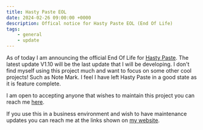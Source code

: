 ```yaml
---
title: Hasty Paste EOL
date: 2024-02-26 09:00:00 +0000
description: Offical notice for Hasty Paste EOL (End Of Life)
tags:
    - general
    - update
---
```


As of today I am announcing the official End Of Life for [Hasty Paste](https://github.com/enchant97/hasty-paste). The latest update V1.10 will be the last update that I will be developing. I don't find myself using this project much and want to focus on some other cool projects! Such as Note Mark. I feel I have left Hasty Paste in a good state as it is feature complete.

I am open to accepting anyone that wishes to maintain this project you can reach me [here](https://enchantedcode.co.uk/about#contact-me).

If you use this in a business environment and wish to have maintenance updates you can reach me at the links shown on [my website](https://enchantedcode.co.uk/about#contact-me).
